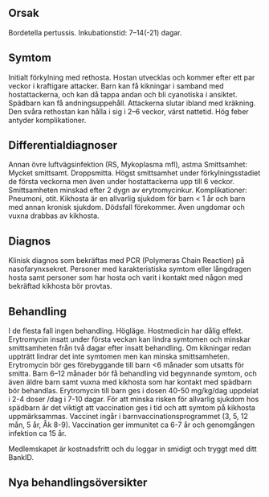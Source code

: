## Orsak

Bordetella pertussis. Inkubationstid: 7–14(-21) dagar.

## Symtom

Initialt förkylning med rethosta. Hostan utvecklas och kommer efter ett par veckor i kraftigare attacker. Barn kan få kikningar i samband med hostattackerna, och kan då tappa andan och bli cyanotiska i ansiktet. Spädbarn kan få andningsuppehåll. Attackerna slutar ibland med kräkning. Den svåra rethostan kan hålla i sig i 2–6 veckor, värst nattetid. Hög feber antyder komplikationer.

## Differentialdiagnoser

Annan övre luftvägsinfektion (RS, Mykoplasma mfl), astma
Smittsamhet: Mycket smittsamt. Droppsmitta. Högst smittsamhet under förkylningsstadiet de första veckorna men även under hostattackerna upp till 6 veckor. Smittsamheten minskad efter 2 dygn av erytromycinkur.
Komplikationer: Pneumoni, otit. Kikhosta är en allvarlig sjukdom för barn < 1 år och barn med annan kronisk sjukdom. Dödsfall förekommer. Även ungdomar och vuxna drabbas av kikhosta.

## Diagnos

Klinisk diagnos som bekräftas med PCR (Polymeras Chain Reaction) på nasofarynxsekret. Personer med karakteristiska symtom eller långdragen hosta samt personer som har hosta och varit i kontakt med någon med bekräftad kikhosta bör provtas.

## Behandling

I de flesta fall ingen behandling. Högläge. Hostmedicin har dålig effekt. Erytromycin insatt under första veckan kan lindra symtomen och minskar smittsamheten från två dagar efter insatt behandling. Om kikningar redan uppträtt lindrar det inte symtomen men kan minska smittsamheten. Erytromycin bör ges förebyggande till barn <6 månader som utsatts för smitta. Barn 6–12 månader bör få behandling vid begynnande symtom, och även äldre barn samt vuxna med kikhosta som har kontakt med spädbarn bör behandlas. Erytromycin till barn ges i dosen 40-50 mg/kg/dag uppdelat i 2-4 doser /dag i 7-10 dagar. För att minska risken för allvarlig sjukdom hos spädbarn är det viktigt att vaccination ges i tid och att symtom på kikhosta uppmärksammas. Vaccinet ingår i barnvaccinationsprogrammet (3, 5, 12 mån, 5 år, Åk 8-9). Vaccination ger immunitet ca 6-7 år och genomgången infektion ca 15 år.


Medlemskapet är kostnadsfritt och du loggar in smidigt och tryggt med ditt BankID.

## Nya behandlingsöversikter

